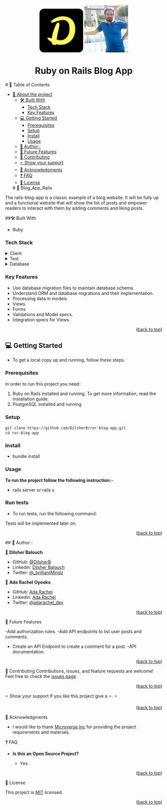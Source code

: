 <a name="readme-top"></a>

<div align="center">
  <img src="./media/dilsher-logo.png" alt="logo" width="140"  height="auto" />
  <img src="./media/DSB.png" alt="logo" width="140"  height="auto" />
  <br/>
  <h1><b>Ruby on Rails Blog App</b></h1>
</div>
<!-- TABLE OF CONTENTS -->
 </div>
# 📗 Table of Contents

- [📖 About the project](#-about-project)
  - [🛠 Built With ](#-built-with-)
    - [Tech Stack ](#tech-stack-)
    - [Key Features ](#key-features-)
  - [💻 Getting Started ](#-getting-started-)
    - [Prerequisites](#prerequisites)
    - [Setup](#setup)
    - [Install](#install)
    - [Usage](#usage)
  - [👥 Author : ](#-author--)
  - [🔭 Future Features ](#-future-features-)
  - [🤝 Contributing ](#-contributing-)
  - [⭐️ Show your support ](#️-show-your-support-)
  - [🙏 Acknowledgments ](#-acknowledgments-)
  - [❓ FAQ ](#-faq-)
  - [📝 License ](#-license-)
  <div>
  <!-- PROJECT DESCRIPTION -->
  # 📖 Blog_App_Rails<a name="about-project"></a>

The rails-blog-app is a classic example of a blog website. It will be fully up and a functional website that will show the list of posts and empower readers to interact with them by adding comments and liking posts.

##🛠 Built With <a name="built-with"></a>

- Ruby

### Tech Stack <a name="tech-stack"></a>

<details>
  <summary>Client</summary>
  <ul>
    <li>Ruby</li>
  </ul>
</details>
<details>
  <summary>Test</summary>
  <ul>
    <li>RSPEC</li>
  </ul>
</details>
<details>
<summary>Database</summary>
  <ul>
    <li>PostgreSQL</li>
  </ul>
</details>

<!-- Features -->

### Key Features <a name="key-features"></a>

- Use database migration files to maintain database schema.
- Understand ORM and database migrations and their implementation.
- Processing data in models.
- Views.
- Forms
- Validations and Model specs.
- Integration specs for Views.

<p align="right">(<a href="#readme-top">back to top</a>)</p>

<!-- GETTING STARTED -->

## :computer: Getting Started <a name="getting-started"></a>

- To get a local copy up and running, follow these steps.

### Prerequisites

In order to run this project you need:

1. Ruby on Rails installed and running. To get more information, read the installation guide.
2. PostgreSQL installed and running

### Setup

```
git clone https://github.com/DilsherB/ror-blog-app.git
cd ror-blog-app
```

### Install

- bundle install

### Usage

**To run the project follow the following instruction:-**

- rails server or rails s

### Run tests

- To run tests, run the following command:

Tests will be implemented later on.

<p align="right">(<a href="#readme-top">back to top</a>)</p>
<!-- AUTHORS -->
## 👥 Author : <a name="authors"></a>

👤 **Dilsher Balouch**

- GitHub: [@DilsherB](https://github.com/DilsherB)
- Linkedin: [Dilsher Balouch](https://www.linkedin.com/in/dilsher-balouch/)
- Twitter: [@\_brilliantMindz](https://twitter.com/_brilliantMindz)

👤 **Ada Rachel Oyeoka**

- GitHub: [Ada Rachel](https://github.com/adarachel)
- Linkedin: [Ada Rachel](https://www.linkedin.com/in/adarachel/)
- Twitter: [@adarachel_dev](https://twitter.com/adarachel_dev)

<p align="right">(<a href="#readme-top">back to top</a>)</p>

<!-- FUTURE FEATURES -->

:telescope: Future Features <a name="future-features"></a>

-Add authorization rules.
-Add API endpoints to list user posts and comments.
- Create an API Endpoint to create a comment for a post.
-API documentation.

<p align="right">(<a href="#readme-top">back to top</a>)</p>

<!-- CONTRIBUTING -->

:handshake: Contributing <a name="contributing"></a>
Contributions, issues, and feature requests are welcome!
Feel free to check the [issues page](../../issues/).

<p align="right">(<a href="#readme-top">back to top</a>)</p>

<!-- SUPPORT -->

:star:️ Show your support <a name="support"></a>
If you like this project give a :star:️. ⭐️

<p align="right">(<a href="#readme-top">back to top</a>)</p>

<!-- ACKNOWLEDGEMENTS -->

🙏 Acknowledgments <a name="acknowledgements"></a>

- I would like to thank [Microverse Inc](https://www.github.com/microverseinc) for providing the project requirements and materials.

❓ FAQ <a name="faq"></a>

- **Is this an Open Source Project?**

  - Yes.

<p align="right">(<a href="#readme-top">back to top</a>)</p>

<!-- LICENSE -->

📝 License <a name="license"></a>

This project is [MIT](./LICENSE) licensed.

<p align="right">(<a href="#readme-top">back to top</a>)</p>
